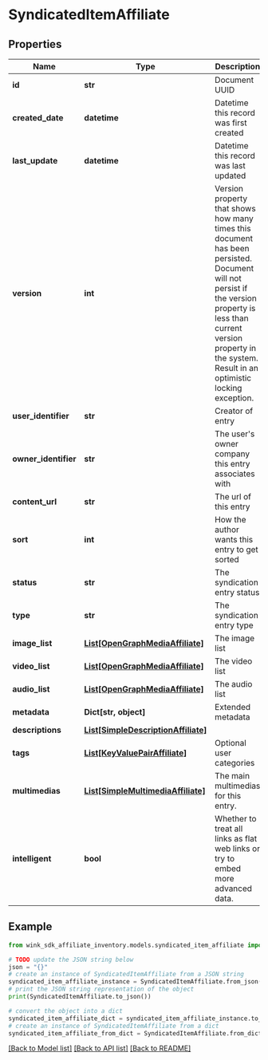 # SyndicatedItemAffiliate


## Properties

Name | Type | Description | Notes
------------ | ------------- | ------------- | -------------
**id** | **str** | Document UUID | [optional] 
**created_date** | **datetime** | Datetime this record was first created | [optional] 
**last_update** | **datetime** | Datetime this record was last updated | [optional] 
**version** | **int** | Version property that shows how many times this document has been persisted. Document will not persist if the version property is less than current version property in the system. Result in an optimistic locking exception. | [optional] 
**user_identifier** | **str** | Creator of entry | 
**owner_identifier** | **str** | The user&#39;s owner company this entry associates with | 
**content_url** | **str** | The url of this entry | 
**sort** | **int** | How the author wants this entry to get sorted | 
**status** | **str** | The syndication entry status | 
**type** | **str** | The syndication entry type | 
**image_list** | [**List[OpenGraphMediaAffiliate]**](OpenGraphMediaAffiliate.md) | The image list | [optional] 
**video_list** | [**List[OpenGraphMediaAffiliate]**](OpenGraphMediaAffiliate.md) | The video list | [optional] 
**audio_list** | [**List[OpenGraphMediaAffiliate]**](OpenGraphMediaAffiliate.md) | The audio list | [optional] 
**metadata** | **Dict[str, object]** | Extended metadata | [optional] 
**descriptions** | [**List[SimpleDescriptionAffiliate]**](SimpleDescriptionAffiliate.md) |  | 
**tags** | [**List[KeyValuePairAffiliate]**](KeyValuePairAffiliate.md) | Optional user categories | [optional] 
**multimedias** | [**List[SimpleMultimediaAffiliate]**](SimpleMultimediaAffiliate.md) | The main multimedias for this entry. | [optional] 
**intelligent** | **bool** | Whether to treat all links as flat web links or try to embed more advanced data. | [optional] 

## Example

```python
from wink_sdk_affiliate_inventory.models.syndicated_item_affiliate import SyndicatedItemAffiliate

# TODO update the JSON string below
json = "{}"
# create an instance of SyndicatedItemAffiliate from a JSON string
syndicated_item_affiliate_instance = SyndicatedItemAffiliate.from_json(json)
# print the JSON string representation of the object
print(SyndicatedItemAffiliate.to_json())

# convert the object into a dict
syndicated_item_affiliate_dict = syndicated_item_affiliate_instance.to_dict()
# create an instance of SyndicatedItemAffiliate from a dict
syndicated_item_affiliate_from_dict = SyndicatedItemAffiliate.from_dict(syndicated_item_affiliate_dict)
```
[[Back to Model list]](../README.md#documentation-for-models) [[Back to API list]](../README.md#documentation-for-api-endpoints) [[Back to README]](../README.md)


